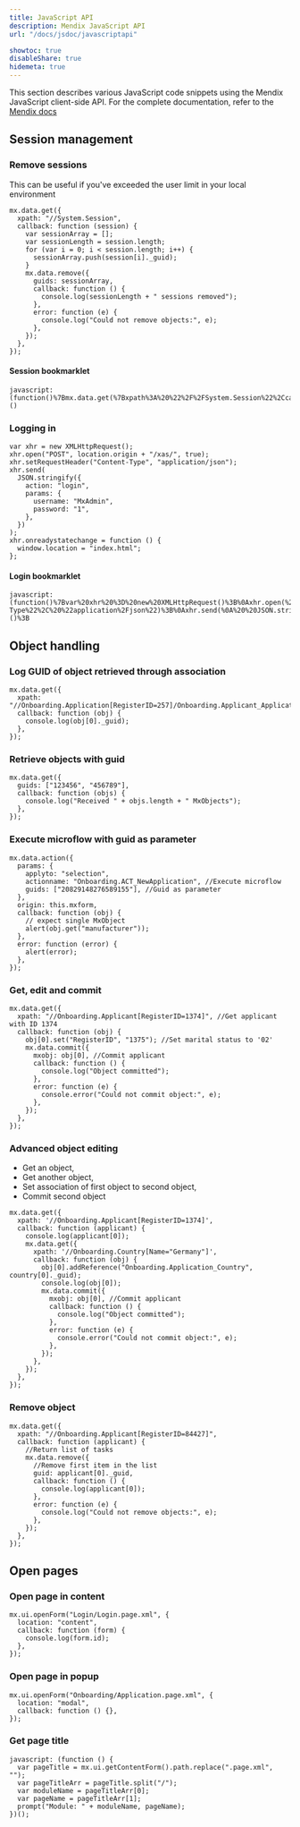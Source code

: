 ```yaml
---
title: JavaScript API
description: Mendix JavaScript API
url: "/docs/jsdoc/javascriptapi"

showtoc: true
disableShare: true
hidemeta: true
---
```


This section describes various JavaScript code snippets using the Mendix JavaScript client-side API.
For the complete documentation, refer to the [Mendix docs](https://apidocs.rnd.mendix.com/10/client/index.html)

## Session management

### Remove sessions

This can be useful if you've exceeded the user limit in your local environment

```
mx.data.get({
  xpath: "//System.Session",
  callback: function (session) {
    var sessionArray = [];
    var sessionLength = session.length;
    for (var i = 0; i < session.length; i++) {
      sessionArray.push(session[i]._guid);
    }
    mx.data.remove({
      guids: sessionArray,
      callback: function () {
        console.log(sessionLength + " sessions removed");
      },
      error: function (e) {
        console.log("Could not remove objects:", e);
      },
    });
  },
});
```

#### Session bookmarklet

```
javascript:(function()%7Bmx.data.get(%7Bxpath%3A%20%22%2F%2FSystem.Session%22%2Ccallback%3A%20function%20(session)%20%7Bvar%20sessionArray%20%3D%20%5B%5D%3Bfor%20(var%20i%20%3D%200%3B%20i%20%3C%20session.length%3B%20i%2B%2B)%20%7BsessionArray.push(session%5Bi%5D._guid)%3B%7Dmx.data.remove(%7Bguids%3A%20sessionArray%2Ccallback%3A%20function%20()%20%7Bconsole.log(toString(session.length)%20%2B%20%22sessions%20removed%22)%3B%7D%2Cerror%3A%20function%20(e)%20%7Bconsole.log(%22Could%20not%20remove%20objects%3A%22%2C%20e)%3B%7D%7D)%3B%7D%7D)%7D)()

```

### Logging in

```
var xhr = new XMLHttpRequest();
xhr.open("POST", location.origin + "/xas/", true);
xhr.setRequestHeader("Content-Type", "application/json");
xhr.send(
  JSON.stringify({
    action: "login",
    params: {
      username: "MxAdmin",
      password: "1",
    },
  })
);
xhr.onreadystatechange = function () {
  window.location = "index.html";
};
```

#### Login bookmarklet

```
javascript:(function()%7Bvar%20xhr%20%3D%20new%20XMLHttpRequest()%3B%0Axhr.open(%22POST%22%2C%20location.origin%20%2B%20%22%2Fxas%2F%22%2C%20true)%3B%0Axhr.setRequestHeader(%22Content-Type%22%2C%20%22application%2Fjson%22)%3B%0Axhr.send(%0A%20%20JSON.stringify(%7B%0A%20%20%20%20action%3A%20%22login%22%2C%0A%20%20%20%20params%3A%20%7B%0A%20%20%20%20%20%20username%3A%20%22MxAdmin%22%2C%0A%20%20%20%20%20%20password%3A%20%221%22%2C%0A%20%20%20%20%7D%2C%0A%20%20%7D)%0A)%3B%0Axhr.onreadystatechange%20%3D%20function%20()%20%7B%0A%20%20window.location%20%3D%20%22index.html%22%3B%0A%7D%3B%7D)()%3B
```

## Object handling

### Log GUID of object retrieved through association

```
mx.data.get({
  xpath: "//Onboarding.Application[RegisterID=257]/Onboarding.Applicant_Application/Onboarding.Applicant",
  callback: function (obj) {
    console.log(obj[0]._guid);
  },
});
```

### Retrieve objects with guid

```
mx.data.get({
  guids: ["123456", "456789"],
  callback: function (objs) {
    console.log("Received " + objs.length + " MxObjects");
  },
});
```

### Execute microflow with guid as parameter

```
mx.data.action({
  params: {
    applyto: "selection",
    actionname: "Onboarding.ACT_NewApplication", //Execute microflow
    guids: ["20829148276589155"], //Guid as parameter
  },
  origin: this.mxform,
  callback: function (obj) {
    // expect single MxObject
    alert(obj.get("manufacturer"));
  },
  error: function (error) {
    alert(error);
  },
});
```

### Get, edit and commit

```
mx.data.get({
  xpath: "//Onboarding.Applicant[RegisterID=1374]", //Get applicant with ID 1374
  callback: function (obj) {
    obj[0].set("RegisterID", "1375"); //Set marital status to '02'
    mx.data.commit({
      mxobj: obj[0], //Commit applicant
      callback: function () {
        console.log("Object committed");
      },
      error: function (e) {
        console.error("Could not commit object:", e);
      },
    });
  },
});
```

### Advanced object editing

-  Get an object,
-  Get another object,
-  Set association of first object to second object,
-  Commit second object

```
mx.data.get({
  xpath: '//Onboarding.Applicant[RegisterID=1374]',
  callback: function (applicant) {
    console.log(applicant[0]);
    mx.data.get({
      xpath: '//Onboarding.Country[Name="Germany"]',
      callback: function (obj) {
        obj[0].addReference("Onboarding.Application_Country", country[0]._guid);
        console.log(obj[0]);
        mx.data.commit({
          mxobj: obj[0], //Commit applicant
          callback: function () {
            console.log("Object committed");
          },
          error: function (e) {
            console.error("Could not commit object:", e);
          },
        });
      },
    });
  },
});
```

### Remove object

```
mx.data.get({
  xpath: "//Onboarding.Applicant[RegisterID=84427]",
  callback: function (applicant) {
    //Return list of tasks
    mx.data.remove({
      //Remove first item in the list
      guid: applicant[0]._guid,
      callback: function () {
        console.log(applicant[0]);
      },
      error: function (e) {
        console.log("Could not remove objects:", e);
      },
    });
  },
});
```

## Open pages

### Open page in content

```
mx.ui.openForm("Login/Login.page.xml", {
  location: "content",
  callback: function (form) {
    console.log(form.id);
  },
});
```

### Open page in popup

```
mx.ui.openForm("Onboarding/Application.page.xml", {
  location: "modal",
  callback: function () {},
});
```

### Get page title

```
javascript: (function () {
  var pageTitle = mx.ui.getContentForm().path.replace(".page.xml", "");
  var pageTitleArr = pageTitle.split("/");
  var moduleName = pageTitleArr[0];
  var pageName = pageTitleArr[1];
  prompt("Module: " + moduleName, pageName);
})();
```
